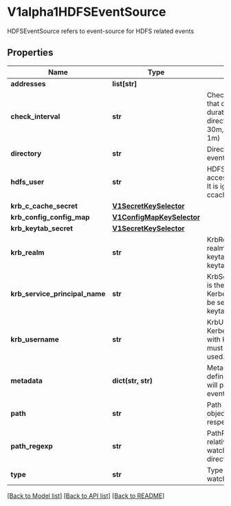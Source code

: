 # V1alpha1HDFSEventSource

HDFSEventSource refers to event-source for HDFS related events
## Properties
Name | Type | Description | Notes
------------ | ------------- | ------------- | -------------
**addresses** | **list[str]** |  | 
**check_interval** | **str** | CheckInterval is a string that describes an interval duration to check the directory state, e.g. 1s, 30m, 2h... (defaults to 1m) | [optional] 
**directory** | **str** | Directory to watch for events | 
**hdfs_user** | **str** | HDFSUser is the user to access HDFS file system. It is ignored if either ccache or keytab is used. | [optional] 
**krb_c_cache_secret** | [**V1SecretKeySelector**](V1SecretKeySelector.md) |  | [optional] 
**krb_config_config_map** | [**V1ConfigMapKeySelector**](V1ConfigMapKeySelector.md) |  | [optional] 
**krb_keytab_secret** | [**V1SecretKeySelector**](V1SecretKeySelector.md) |  | [optional] 
**krb_realm** | **str** | KrbRealm is the Kerberos realm used with Kerberos keytab It must be set if keytab is used. | [optional] 
**krb_service_principal_name** | **str** | KrbServicePrincipalName is the principal name of Kerberos service It must be set if either ccache or keytab is used. | [optional] 
**krb_username** | **str** | KrbUsername is the Kerberos username used with Kerberos keytab It must be set if keytab is used. | [optional] 
**metadata** | **dict(str, str)** | Metadata holds the user defined metadata which will passed along the event payload. | [optional] 
**path** | **str** | Path is relative path of object to watch with respect to the directory | [optional] 
**path_regexp** | **str** | PathRegexp is regexp of relative path of object to watch with respect to the directory | [optional] 
**type** | **str** | Type of file operations to watch | 

[[Back to Model list]](../README.md#documentation-for-models) [[Back to API list]](../README.md#documentation-for-api-endpoints) [[Back to README]](../README.md)


